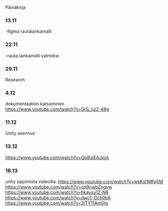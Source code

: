 Päiväkirja

### 13.11
-figma rautalankamalli

### 22.11
-rauta lankamalli valmiiksi

### 29.11
Research

### 4.12
dokumentaation katsominen   
https://www.youtube.com/watch?v=GrS_nz2-48g   

### 11.12
Unity asennus

### 13.12
https://www.youtube.com/watch?v=QplEeEAJxck   

### 18.13 

unity oppimista videoilla:
https://www.youtube.com/watch?v=wkKsl1Mfp5M   
https://www.youtube.com/watch?v=on9nwbZngyw   
https://www.youtube.com/watch?v=hkaysu1Z-N8   
https://www.youtube.com/watch?v=dwcT-Dch0bA   
https://www.youtube.com/watch?v=2jTY11Am0Ig   
